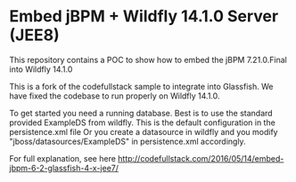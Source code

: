 # Embed jBPM + Wildfly 14.1.0 Server (JEE8)

This repository contains a POC to show how to embed the jBPM 7.21.0.Final into Wildfly 14.1.0

This is a fork of the codefullstack sample to integrate into Glassfish. We have fixed the codebase to run properly on Wildfly 14.1.0. 

To get started you need a running database. 
Best is to use the standard provided ExampleDS from wildfly. This is the default configuration in the persistence.xml file
Or you create a datasource in wildfly and you modify "<jta-data-source>jboss/datasources/ExampleDS</jta-data-source>" in persistence.xml accordingly.

For full explanation, see here http://codefullstack.com/2016/05/14/embed-jbpm-6-2-glassfish-4-x-jee7/
